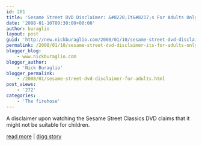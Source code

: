 ```yaml
---
id: 281
title: 'Sesame Street DVD Disclaimer: &#8220;It&#8217;s For Adults Only&#8221;'
date: '2008-01-10T09:30:00+00:00'
author: buraglio
layout: post
guid: 'http://new.nickburaglio.com/2008/01/10/sesame-street-dvd-disclaimer-its-for-adults-only/'
permalink: /2008/01/10/sesame-street-dvd-disclaimer-its-for-adults-only/
blogger_blog:
    - www.nickburaglio.com
blogger_author:
    - 'Nick Buraglio'
blogger_permalink:
    - /2008/01/sesame-street-dvd-disclaimer-for-adults.html
post_views:
    - '272'
categories:
    - 'The firehose'
---
```


A disclaimer upon watching the Sesame Street Classics DVD claims that it might not be suitable for children.

[read more](http://www.breitbart.tv/?p=26574) | [digg story](http://digg.com/television/Sesame_Street_DVD_Disclaimer_It_s_For_Adults_Only)